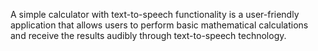 A simple calculator with text-to-speech functionality is a user-friendly application that allows users to perform basic mathematical calculations and receive the results audibly through text-to-speech technology. 
